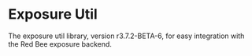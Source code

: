 # Exposure Util

The exposure util library, version r3.7.2-BETA-6, for easy integration with the Red Bee exposure backend.